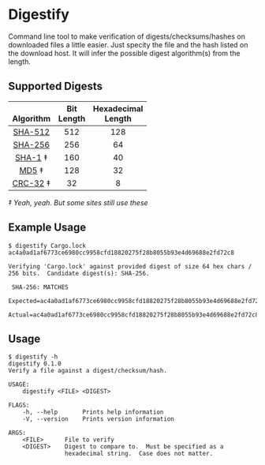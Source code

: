 # Digestify

Command line tool to make verification of digests/checksums/hashes on downloaded files a little easier.  Just specity the file and the hash listed on the download host.  It will infer the possible digest algorithm(s) from the length.   

## Supported Digests

 <br/>Algorithm                                                          | Bit<br/>Length | Hexadecimal<br/>Length |
 :----------------------------------------------------------------: | :--------: | :----------------: |
 [SHA-512](https://en.wikipedia.org/wiki/SHA-2)                     |  512       |  128
 [SHA-256](https://en.wikipedia.org/wiki/SHA-2)                     |  256       |   64
 [SHA-1](https://en.wikipedia.org/wiki/SHA-1)                     ‡ |  160       |   40 
 [MD5](https://en.wikipedia.org/wiki/MD5)                         ‡ |  128       |   32
 [CRC-32](https://en.wikipedia.org/wiki/Cyclic_redundancy_check)  ‡ |   32       |    8

_‡ Yeah, yeah.  But some sites still use these_

## Example Usage

```
$ digestify Cargo.lock ac4a0ad1af6773ce6980cc9958cfd18820275f28b8055b93e4d69688e2fd72c8

Verifying 'Cargo.lock' against provided digest of size 64 hex chars / 256 bits.  Candidate digest(s): SHA-256.

 SHA-256: MATCHES
    Expected=ac4a0ad1af6773ce6980cc9958cfd18820275f28b8055b93e4d69688e2fd72c8
      Actual=ac4a0ad1af6773ce6980cc9958cfd18820275f28b8055b93e4d69688e2fd72c8
```


## Usage

```
$ digestify -h
digestify 0.1.0
Verify a file against a digest/checksum/hash.

USAGE:
    digestify <FILE> <DIGEST>

FLAGS:
    -h, --help       Prints help information
    -V, --version    Prints version information

ARGS:
    <FILE>      File to verify
    <DIGEST>    Digest to compare to.  Must be specified as a
                hexadecimal string.  Case does not matter.
```

